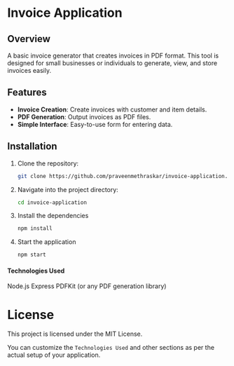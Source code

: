 # Invoice Application

## Overview
A basic invoice generator that creates invoices in PDF format. This tool is designed for small businesses or individuals to generate, view, and store invoices easily.

## Features
- **Invoice Creation**: Create invoices with customer and item details.
- **PDF Generation**: Output invoices as PDF files.
- **Simple Interface**: Easy-to-use form for entering data.

## Installation
1. Clone the repository:
   ```bash
   git clone https://github.com/praveenmethraskar/invoice-application.git
2. Navigate into the project directory:
    ```bash
    cd invoice-application
3. Install the dependencies
    ```bash
    npm install
4. Start the application
    ```bash
    npm start

#### Technologies Used
Node.js
Express
PDFKit (or any PDF generation library)

# License
This project is licensed under the MIT License.

You can customize the `Technologies Used` and other sections as per the actual setup of your application.
